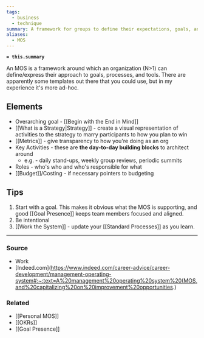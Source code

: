 ```yaml
---
tags:
  - business
  - technique
summary: A framework for groups to define their expectations, goals, and processes.
aliases:
  - MOS
---
```

**`= this.summary`**

An MOS is a framework around which an organization (N>1) can define/express their approach to goals, processes, and tools. There are apparently some templates out there that you could use, but in my experience it's more ad-hoc.

## Elements
- Overarching goal - [[Begin with the End in Mind]]
- [[What is a Strategy|Strategy]] - create a visual representation of activities to the strategy to marry participants to how you plan to win
- [[Metrics]] - give transparency to how you're doing as an org
- Key Activities - these are **the day-to-day building blocks** to architect around
	- e.g. - daily stand-ups, weekly group reviews, periodic summits
- Roles - who's who and who's responsible for what
- [[Budget]]/Costing - if necessary pointers to budgeting

## Tips
1. Start with a goal. This makes it obvious what the MOS is supporting, and good [[Goal Presence]] keeps team members focused and aligned.
2. Be intentional
3. [[Work the System]] - update your [[Standard Processes]] as you learn.

---
### Source
- Work
- [Indeed.com](https://www.indeed.com/career-advice/career-development/management-operating-system#:~:text=A%20management%20operating%20system%20(MOS,and%20capitalizing%20on%20improvement%20opportunities.)

### Related
- [[Personal MOS]]
- [[OKRs]]
- [[Goal Presence]]